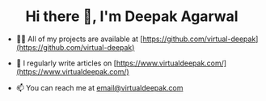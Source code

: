 <h1 align="center">Hi there 👋, I'm Deepak Agarwal</h1>

- 👨‍💻 All of my projects are available at [https://github.com/virtual-deepak](https://github.com/virtual-deepak)

- 📝 I regularly write articles on [https://www.virtualdeepak.com/](https://www.virtualdeepak.com/)

- 📫 You can reach me at email@virtualdeepak.com
